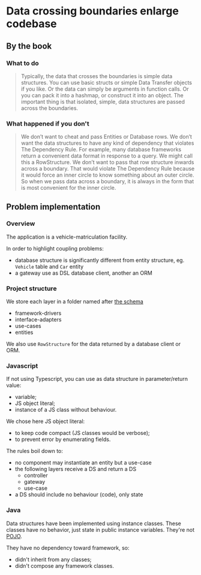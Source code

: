 # Data crossing boundaries enlarge codebase

## By the book

### What to do

> Typically, the data that crosses the boundaries is simple data structures. 
> You can use basic structs or simple Data Transfer objects if you like. 
> Or the data can simply be arguments in function calls. 
> Or you can pack it into a hashmap, or construct it into an object. 
> The important thing is that isolated, simple, data structures are passed across the boundaries. 


### What happened if you don't

> We don’t want to cheat and pass Entities or Database rows.
> We don’t want the data structures to have any kind of dependency that violates The Dependency Rule.
> For example, many database frameworks return a convenient data format in response to a query.
> We might call this a RowStructure. We don’t want to pass that row structure inwards across a boundary. 
> That would violate The Dependency Rule because it would force an inner circle to know something about an outer circle.
> So when we pass data across a boundary, it is always in the form that is most convenient for the inner circle.


## Problem implementation

### Overview
The application is a vehicle-matriculation facility.

In order to highlight coupling problems: 
- database structure is significantly different from entity structure, eg. `Vehicle` table and `Car` entity
- a gateway use as DSL database client, another an ORM

### Project structure

We store each layer in a folder named after [the schema](https://blog.cleancoder.com/uncle-bob/images/2012-08-13-the-clean-architecture/CleanArchitecture.jpg)
- framework-drivers
- interface-adapters
- use-cases
- entities

We also use `RowStructure` for the data returned by a database client or ORM.

### Javascript

If not using Typescript, you can use as data structure in parameter/return value:
- variable; 
- JS object literal;
- instance of a JS class without behaviour.

We chose here JS object literal: 
- to keep code compact (JS classes would be verbose);
- to prevent error by enumerating fields.

The rules boil down to:
- no component may instantiate an entity but a use-case
- the following layers receive a DS and return a DS
  - controller
  - gateway
  - use-case
- a DS should include no behaviour (code), only state

### Java

Data structures have been implemented using instance classes.
These classes have no behavior, just state in public instance variables.
They're not [POJO](https://martinfowler.com/bliki/POJO.html).

They have no dependency toward framework, so:
- didn't inherit from any classes;
- didn't compose any framework classes.
